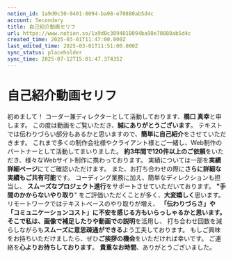 ```yaml
---
notion_id: 1a9d0c30-9401-8094-ba98-e70880ab5d4c
account: Secondary
title: 自己紹介動画セリフ
url: https://www.notion.so/1a9d0c3094018094ba98e70880ab5d4c
created_time: 2025-03-01T11:47:00.000Z
last_edited_time: 2025-03-01T11:51:00.000Z
sync_status: placeholder
sync_time: 2025-07-12T15:01:47.374352
---
```

# 自己紹介動画セリフ

初めまして！
コーダー兼ディレクターとして活動しております、**橋口 真幸**と申します。
この度は動画をご覧いただき、**誠にありがとうございます**。
テキストでは伝わりづらい部分もあるかと思いますので、**簡単に自己紹介**をさせていただきます。
これまで多くの制作会社様やクライアント様とご一緒し、Web制作のパートナーとして活動してまいりました。
**約3年間で120件以上のご依頼**をいただき、様々なWebサイト制作に携わっております。
実績については一部を**実績詳細ページ**にてご確認いただけます。
また、お打ち合わせの際に**さらに詳細な実績もご共有可能**です。
コーディング業務に加え、簡単なディレクションも担当し、
**スムーズなプロジェクト進行**をサポートさせていただいております。
**"手間のかからないやり取り**" をご評価いただくことが多く、**大変嬉しく**思います。
リモートワークではテキストベースのやり取りが増え、
**「伝わりづらさ」**や**「コミュニケーションコスト」**に不安を感じる方もいらっしゃるかと思います。
そこで私は、**画像で補足したり**や**動画での説明**を活用し、
打ち合わせ回数を減らしながらも**スムーズに意思疎通ができる**よう工夫しております。
もしご興味をお持ちいただけましたら、ぜひ**ご挨拶の機会**をいただければ幸いです。
ご連絡を**心よりお待ちしております**。
**貴重なお時間**、ありがとうございました。